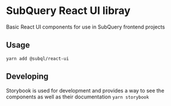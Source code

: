 # SubQuery React UI libray

Basic React UI components for use in SubQuery frontend projects

## Usage

`yarn add @subql/react-ui`

## Developing

Storybook is used for development and provides a way to see the components as well as their documentation
`yarn storybook`
